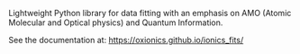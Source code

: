 Lightweight Python library for data fitting with an emphasis on AMO (Atomic Molecular
and Optical physics) and Quantum Information.

See the documentation at: https://oxionics.github.io/ionics_fits/

